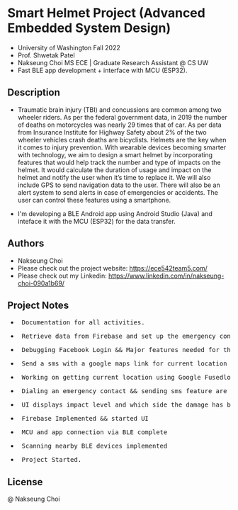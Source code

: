 # Smart Helmet Project (Advanced Embedded System Design)

* University of Washington Fall 2022 
* Prof. Shwetak Patel
* Nakseung Choi MS ECE | Graduate Research Assistant @ CS UW 
* Fast BLE app development + interface with MCU (ESP32).

## Description

* Traumatic brain injury (TBI) and concussions are common among two wheeler riders. As per the federal government data, in 2019 the number of deaths on motorcycles was nearly 29 times that of car. As per data from Insurance Institute for Highway Safety about 2% of the two wheeler vehicles crash deaths are bicyclists. Helmets are the key when it comes to injury prevention. With wearable devices becoming smarter with technology, we aim to design a smart helmet by incorporating features that would help track the number and type of impacts on the helmet. It would calculate the duration of usage and impact on the helmet and notify the user when it’s time to replace it. We will also include GPS to send navigation data to the user. There will also be an alert system to send alerts in case of emergencies or accidents. The user can control these features using a smartphone.


* I'm developing a BLE Android app using Android Studio (Java) and inteface it with the MCU (ESP32) for the data transfer. 

## Authors

- Nakseung Choi
- Please check out the project website: https://ece542team5.com/
- Please check out my Linkedin: https://www.linkedin.com/in/nakseung-choi-090a1b69/

## Project Notes

* <pre> Documentation for all activities.                                                     12-01-2022</pre>
* <pre> Retrieve data from Firebase and set up the emergency contact for the current user.    11-30-2022</pre>
* <pre> Debugging Facebook Login && Major features needed for the project are all added.      11-27-2022</pre>
* <pre> Send a sms with a google maps link for current location done.                         11-27-2022</pre>
* <pre> Working on getting current location using Google Fusedlocation API                    11-26-2022</pre>
* <pre> Dialing an emergency contact && sending sms feature are added                         11-25-2022</pre>
* <pre> UI displays impact level and which side the damage has been taken                     11-22-2022</pre>
* <pre> Firebase Implemented && started UI                                                    11-07-2022</pre>
* <pre> MCU and app connection via BLE complete                                               10-26-2022</pre>
* <pre> Scanning nearby BLE devices implemented                                               10-15-2022</pre>
* <pre> Project Started.                                                                      09-27-2022</pre>

## License

@ Nakseung Choi
